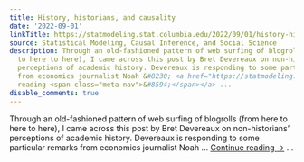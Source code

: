 ```yaml
---
title: History, historians, and causality
date: '2022-09-01'
linkTitle: https://statmodeling.stat.columbia.edu/2022/09/01/history-historians-and-causality/
source: Statistical Modeling, Causal Inference, and Social Science
description: Through an old-fashioned pattern of web surfing of blogrolls (from here
  to here to here), I came across this post by Bret Devereaux on non-historians&#8217;
  perceptions of academic history. Devereaux is responding to some particular remarks
  from economics journalist Noah &#8230; <a href="https://statmodeling.stat.columbia.edu/2022/09/01/history-historians-and-causality/">Continue
  reading <span class="meta-nav">&#8594;</span></a> ...
disable_comments: true
---
```

Through an old-fashioned pattern of web surfing of blogrolls (from here to here to here), I came across this post by Bret Devereaux on non-historians&#8217; perceptions of academic history. Devereaux is responding to some particular remarks from economics journalist Noah &#8230; <a href="https://statmodeling.stat.columbia.edu/2022/09/01/history-historians-and-causality/">Continue reading <span class="meta-nav">&#8594;</span></a> ...
